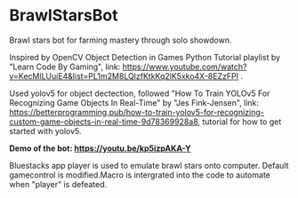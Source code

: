 # BrawlStarsBot
Brawl stars bot for farming mastery through solo showdown. 

Inspired by OpenCV Object Detection in Games Python Tutorial playlist by "Learn Code By Gaming", link: https://www.youtube.com/watch?v=KecMlLUuiE4&list=PL1m2M8LQlzfKtkKq2lK5xko4X-8EZzFPI . 

Used yolov5 for object dectection, followed "How To Train YOLOv5 For Recognizing Game Objects In Real-Time" by "Jes Fink-Jensen", link: https://betterprogramming.pub/how-to-train-yolov5-for-recognizing-custom-game-objects-in-real-time-9d78369928a8, tutorial for how to get started with yolov5.

****Demo of the bot: https://youtu.be/kp5izpAKA-Y****

Bluestacks app player is used to emulate brawl stars onto computer. Default gamecontrol is modified.Macro is intergrated into the code to automate when "player" is defeated.



